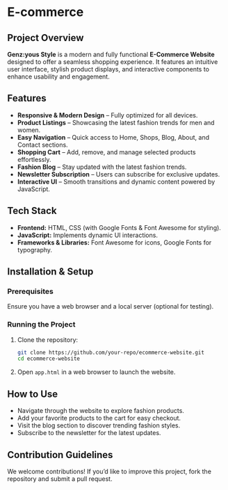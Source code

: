 # E-commerce

## Project Overview
**Genz:yous Style** is a modern and fully functional **E-Commerce Website** designed to offer a seamless shopping experience. It features an intuitive user interface, stylish product displays, and interactive components to enhance usability and engagement.

## Features
- **Responsive & Modern Design** – Fully optimized for all devices.
- **Product Listings** – Showcasing the latest fashion trends for men and women.
- **Easy Navigation** – Quick access to Home, Shops, Blog, About, and Contact sections.
- **Shopping Cart** – Add, remove, and manage selected products effortlessly.
- **Fashion Blog** – Stay updated with the latest fashion trends.
- **Newsletter Subscription** – Users can subscribe for exclusive updates.
- **Interactive UI** – Smooth transitions and dynamic content powered by JavaScript.

## Tech Stack
- **Frontend:** HTML, CSS (with Google Fonts & Font Awesome for styling).
- **JavaScript:** Implements dynamic UI interactions.
- **Frameworks & Libraries:** Font Awesome for icons, Google Fonts for typography.

## Installation & Setup
### Prerequisites
Ensure you have a web browser and a local server (optional for testing).

### Running the Project
1. Clone the repository:
   ```sh
   git clone https://github.com/your-repo/ecommerce-website.git
   cd ecommerce-website
   ```
2. Open `app.html` in a web browser to launch the website.

## How to Use
- Navigate through the website to explore fashion products.
- Add your favorite products to the cart for easy checkout.
- Visit the blog section to discover trending fashion styles.
- Subscribe to the newsletter for the latest updates.

## Contribution Guidelines
We welcome contributions! If you’d like to improve this project, fork the repository and submit a pull request.
